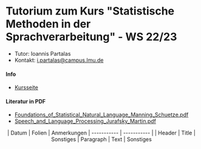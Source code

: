 # Tutorium zum Kurs "Statistische Methoden in der Sprachverarbeitung" - WS 22/23

* Tutor: Ioannis Partalas
* Kontakt: i.partalas@campus.lmu.de

#### Info
* [Kursseite](https://www.cis.uni-muenchen.de/~schmid/lehre/StatNLP/)


#### Literatur in PDF
* [Foundations_of_Statistical_Natural_Language_Manning_Schuetze.pdf](https://github.com/i-partalas/Tutorium-zum-Kurs-Statistische-Methoden-in-der-Sprachverarbeitung-WS22-23/blob/main/Foundations_of_Statistical_Natural_Language_Manning_Schuetze.pdf)
* [Speech_and_Language_Processing_Jurafsky_Martin.pdf](https://github.com/i-partalas/Tutorium-zum-Kurs-Statistische-Methoden-in-der-Sprachverarbeitung-WS22-23/blob/main/Speech_and_Language_Processing_Jurafsky_Martin.pdf)


<div align="center">
<table>

| Datum | Folien | Anmerkungen
| ----------- | ----------- |
| Header | Title | Sonstiges
| Paragraph | Text | Sonstiges

</table>
</div>
